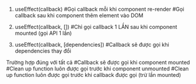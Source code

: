 1. useEffect(callback)
#Gọi callback mỗi khi component re-render
#Gọi callback sau khi component thêm element vào DOM

2. useEffect(callback, [])
#Chỉ gọi callback 1 LẦN sau khi component mounted (gọi API 1 lần)

3. useEffect(callback, [dependencies])
#Callback sẽ được gọi khi dependencies thay đổi

Trường hợp đúng với tất cả
#Callback sẽ được gọi khi component mounted
#Clean up function luôn được gọi trước khi component unmounted
#Clean up function luôn được gọi trước khi callback được gọi (trừ lần mounted)
